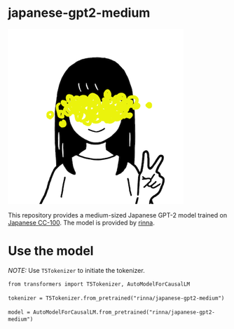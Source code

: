 
# japanese-gpt2-medium

![rinna-icon](./rinna.png)

This repository provides a medium-sized Japanese GPT-2 model trained on [Japanese CC-100](http://data.statmt.org/cc-100/ja.txt.xz). The model is provided by [rinna](https://corp.rinna.co.jp/).

# Use the model

*NOTE:* Use `T5Tokenizer` to initiate the tokenizer.

~~~~
from transformers import T5Tokenizer, AutoModelForCausalLM

tokenizer = T5Tokenizer.from_pretrained("rinna/japanese-gpt2-medium")

model = AutoModelForCausalLM.from_pretrained("rinna/japanese-gpt2-medium")
~~~~